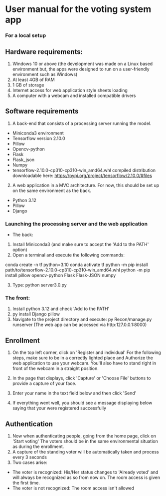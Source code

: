 # User manual for the voting system app
### For a local setup


## Hardware requirements:
1. Windows 10 or above (the development was made on a Linux based environment but, the apps were designed to run on a user-friendly environment such as Windows)
2. At least 4GB of RAM
3. 1 GB of storage
4. Internet access for web application style sheets loading
5. A computer with a webcam and installed compatible drivers

## Software requirements
1. A back-end that consists of a processing server running the model.

* Miniconda3 environment 
* Tensorflow version 2.10.0 
* Pillow 
* Opencv-python 
* Flask 
* Flask_json 
* Numpy
* tensorflow-2.10.0-cp310-cp310-win_amd64.whl compiled distribution downloadable here: https://pypi.org/project/tensorflow/2.10.0/#files

2. A web application in a MVC architecture. For now, this should be set up on the same environment as the back. 
* Python 3.12
* Pillow 
* Django

### Launching the processing server and the web application

* The back: 
1. Install Miniconda3 (and make sure to accept the 'Add to the PATH' option)
2. Open a terminal and execute the following commands:

conda create -n tf python=3.10
conda activate tf
python -m pip install path/to/tensorflow-2.10.0-cp310-cp310-win_amd64.whl
python -m pip install pillow opencv-python Flask Flask-JSON numpy

3. Type: python server3.0.py

### The front: 
1. Install python 3.12 and check 'Add to the PATH' 
2. py install Django pillow
3. Navigate to the project directory and execute: py Recon/manage.py runserver
(The web app can be accessed via http:127.0.0.1:8000)


## Enrollment
1. On the top left corner, click on  'Register and individual'
For the following steps, make sure to be in a correctly lighted place and Authorize the web application to use your webcam.
You'll also have to stand right in front of the webcam in a straight position.

2. In the page that displays, click 'Capture' or 'Choose File' buttons to provide a capture of your face.
3. Enter your name in the text field below and then click 'Send'
4. If everything went well, you should see a message displaying below saying that your were registered successfully


## Authentication
1. Now when authenticating people, going from the home page, click on 'Start voting'
The voters should be in the same environmental situation as during the enrollment.
2.  A capture of the standing voter will be automatically taken and process every 3 seconds
3. Two cases arise:
* The voter is recognized: His/Her status changes to 'Already voted' and will always be recognized as so from now on. The room access is given the first time.
* The voter is not recognized: The room access isn't allowed





